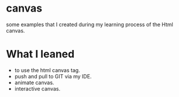 # canvas
some examples that I created during my learning process of the Html canvas. 

# What I leaned
* to use the html canvas tag.
* push and pull to GIT via my IDE.
* animate canvas.
* interactive canvas.